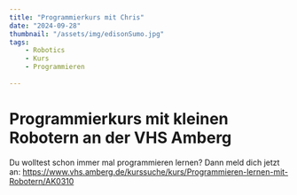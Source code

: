 ```yaml
---
title: "Programmierkurs mit Chris"
date: "2024-09-28"
thumbnail: "/assets/img/edisonSumo.jpg"
tags:
    - Robotics
    - Kurs
    - Programmieren
    
---
```


# Programmierkurs mit kleinen Robotern an der VHS Amberg

Du wolltest schon immer mal programmieren lernen? Dann meld dich jetzt an: https://www.vhs.amberg.de/kurssuche/kurs/Programmieren-lernen-mit-Robotern/AK0310